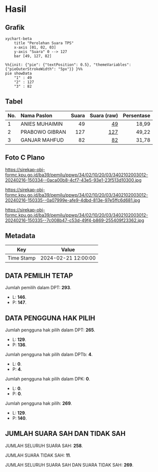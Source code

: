 # Hasil

## Grafik

```mermaid
xychart-beta
    title "Perolehan Suara TPS"
    x-axis [01, 02, 03]
    y-axis "Suara" 0 --> 127
    bar [49, 127, 82]
```

```mermaid
%%{init: {"pie": {"textPosition": 0.5}, "themeVariables": {"pieOuterStrokeWidth": "5px"}} }%%
pie showData
    "1" : 49
    "2" : 127
    "3" : 82
```

## Tabel

| No. | Nama Paslon    | Suara | Suara (raw) | Persentase |
|:--- |:-------------- | -----:| -----------:| ----------:|
| 1   | ANIES MUHAIMIN | 49    | [49][p-1]   | 18,99      |
| 2   | PRABOWO GIBRAN | 127   | [127][p-2]  | 49,22      |
| 3   | GANJAR MAHFUD  | 82    | [82][p-3]   | 31,78      |


[p-1]: https://github.com/gigit-pemilu/pemilu-2024-34-di-yogyakarta/blob/main/pilpres/hitung-suara/sub/34-di-yogyakarta/sub/02-bantul/sub/10-imogiri/sub/2003-wukirsari/sub/012-tps/sub/paslon-1.txt
[p-2]: https://github.com/gigit-pemilu/pemilu-2024-34-di-yogyakarta/blob/main/pilpres/hitung-suara/sub/34-di-yogyakarta/sub/02-bantul/sub/10-imogiri/sub/2003-wukirsari/sub/012-tps/sub/paslon-2.txt
[p-3]: https://github.com/gigit-pemilu/pemilu-2024-34-di-yogyakarta/blob/main/pilpres/hitung-suara/sub/34-di-yogyakarta/sub/02-bantul/sub/10-imogiri/sub/2003-wukirsari/sub/012-tps/sub/paslon-3.txt

## Foto C Plano

https://sirekap-obj-formc.kpu.go.id/ba39/pemilu/ppwp/34/02/10/20/03/3402102003012-20240216-150334--0aca00b8-4cf7-43e5-93e1-23f513d10300.jpg

https://sirekap-obj-formc.kpu.go.id/ba39/pemilu/ppwp/34/02/10/20/03/3402102003012-20240216-150335--0a07999e-afe9-4dbd-813e-97e5ffc6d681.jpg

https://sirekap-obj-formc.kpu.go.id/ba39/pemilu/ppwp/34/02/10/20/03/3402102003012-20240216-150335--7c008b47-c53d-49f4-b869-255409f23362.jpg


## Metadata

| Key        | Value               |
| ---------- | ------------------- |
| Time Stamp | 2024-02-21 12:00:00 |


## DATA PEMILIH TETAP

Jumlah pemilih dalam DPT: **293**.
 * L: **146**.
 * P: **147**.

## DATA PENGGUNA HAK PILIH

Jumlah pengguna hak pilih dalam DPT: **265**.
 * L: **129**.
 * P: **136**.

Jumlah pengguna hak pilih dalam DPTb: **4**.
 * L: **0**.
 * P: **4**.

Jumlah pengguna hak pilih dalam DPK: **0**.
 * L: **0**.
 * P: **0**.

Jumlah pengguna hak pilih: **269**.
 * L: **129**.
 * P: **140**.

## JUMLAH SUARA SAH DAN TIDAK SAH

JUMLAH SELURUH SUARA SAH: **258**.

JUMLAH SUARA TIDAK SAH: **11**.

JUMLAH SELURUH SUARA SAH DAN SUARA TIDAK SAH: **269**.


